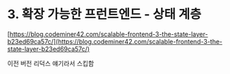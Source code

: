 # 3. 확장 가능한 프런트엔드 - 상태 계층

[https://blog.codeminer42.com/scalable-frontend-3-the-state-layer-b23ed69ca57c/](https://blog.codeminer42.com/scalable-frontend-3-the-state-layer-b23ed69ca57c/)

이전 버전 리덕스 얘기라서 스킵함
